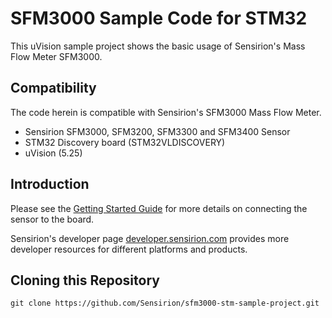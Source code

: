 # SFM3000 Sample Code for STM32

This uVision sample project shows the basic usage of Sensirion's Mass Flow Meter SFM3000.

## Compatibility
The code herein is compatible with Sensirion's SFM3000 Mass Flow Meter.

* Sensirion SFM3000, SFM3200, SFM3300 and SFM3400 Sensor
* STM32 Discovery board (STM32VLDISCOVERY)
* uVision (5.25)

## Introduction
Please see the [Getting Started Guide](GF_AN_SFM3000_I2C_Sample_Code_Getting_Started_V1.2.pdf) for more details
on connecting the sensor to the board.

Sensirion's developer page
[developer.sensirion.com](https://developer.sensirion.com) provides more
developer resources for different platforms and products.

## Cloning this Repository

```
git clone https://github.com/Sensirion/sfm3000-stm-sample-project.git
```

